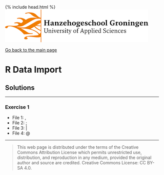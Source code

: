 {% include head.html %}
![Hanze](../hanze/hanze.png)

[Go back to the main page](../index.md)


# R Data Import

## Solutions

---

### Exercise 1

- File 1: ,
- File 2: ;
- File 3: \|
- File 4: @


---


>This web page is distributed under the terms of the Creative Commons Attribution License which permits unrestricted use, distribution, and reproduction in any medium, provided the original author and source are credited.
>Creative Commons License: CC BY-SA 4.0.

